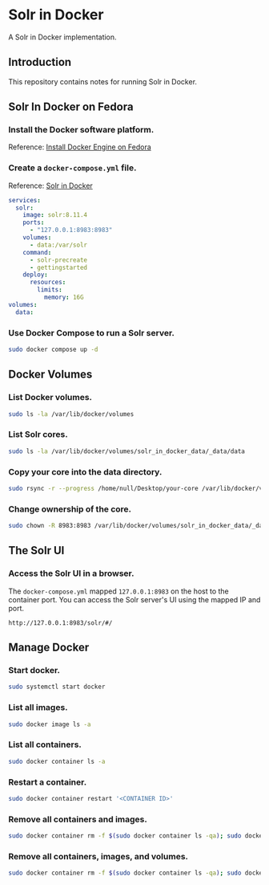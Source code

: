 # Solr in Docker
A Solr in Docker implementation.

## Introduction

This repository contains notes for running Solr in Docker.

## Solr In Docker on Fedora

### Install the Docker software platform.

Reference: [Install Docker Engine on Fedora](https://docs.docker.com/engine/install/fedora/)

### Create a `docker-compose.yml` file.

Reference: [Solr in Docker](https://solr.apache.org/guide/solr/latest/deployment-guide/solr-in-docker.html)

```yml
services:
  solr:
    image: solr:8.11.4
    ports:
      - "127.0.0.1:8983:8983"
    volumes:
      - data:/var/solr
    command:
      - solr-precreate
      - gettingstarted
    deploy:
      resources:
        limits:
          memory: 16G
volumes:
  data:
```
### Use Docker Compose to run a Solr server.

```bash
sudo docker compose up -d
```

## Docker Volumes

### List Docker volumes.
```bash
sudo ls -la /var/lib/docker/volumes
```

### List Solr cores.
```bash
sudo ls -la /var/lib/docker/volumes/solr_in_docker_data/_data/data
```

### Copy your core into the data directory.
```bash
sudo rsync -r --progress /home/null/Desktop/your-core /var/lib/docker/volumes/solr_in_docker_data/_data/data
```

### Change ownership of the core.
```bash
sudo chown -R 8983:8983 /var/lib/docker/volumes/solr_in_docker_data/_data/data/your-core
```

## The Solr UI

### Access the Solr UI in a browser.
The `docker-compose.yml` mapped `127.0.0.1:8983` on the host to the container port.  You can access the Solr server's UI using the mapped IP and port.

`http://127.0.0.1:8983/solr/#/`

## Manage Docker

### Start docker.
```bash
sudo systemctl start docker
```

### List all images.
```bash
sudo docker image ls -a
```

### List all containers.
```bash
sudo docker container ls -a
```

### Restart a container.
```bash
sudo docker container restart '<CONTAINER ID>'
```

### Remove all containers and images.
```bash
sudo docker container rm -f $(sudo docker container ls -qa); sudo docker image rm -f $(sudo docker image ls -qa)
```

### Remove all containers, images, and volumes.
```bash
sudo docker container rm -f $(sudo docker container ls -qa); sudo docker image rm -f $(sudo docker image ls -qa); sudo docker volume rm -f $(sudo docker volume ls)
```